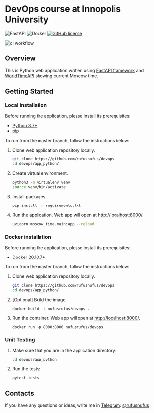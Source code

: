 # DevOps course at Innopolis University
![FastAPI](https://img.shields.io/badge/FastAPI-005571?style=for-the-badge&logo=fastapi)
![Docker](https://img.shields.io/badge/docker-%230db7ed.svg?style=for-the-badge&logo=docker&logoColor=white)
[![GitHub license](https://img.shields.io/badge/license-apache-blue.svg?style=for-the-badge)](https://github.com/rufusnufus/devops/blob/main/LICENSE.md)

![ci workflow](https://github.com/rufusnufus/devops/actions/workflows/ci.yaml/badge.svg?style=for-the-badge)
## Overview

This is Python web application written using [FastAPI framework](https://fastapi.tiangolo.com) and [WorldTimeAPI](http://worldtimeapi.org) showing current Moscow time.

## Getting Started
### Local installation
Before running the application, please install its prerequisites:
* [Python 3.7+](https://www.python.org/downloads/)
* [pip](https://pip.pypa.io/en/stable/installation/)

To run from the master branch, follow the instructions below:
1. Clone web application repository locally.
    ```bash
    git clone https://github.com/rufusnufus/devops
    cd devops/app_python/
    ```
2. Create virtual environment.
    ```bash
    python3 -m virtualenv venv 
    source venv/bin/activate
    ```
3. Install packages.
    ```bash
    pip install -r requirements.txt
    ```
4. Run the application. Web app will open at [http://localhost:8000/](http://localhost:8000/).
    ```bash
    uvicorn moscow_time.main:app --reload
    ```


### Docker installation
Before running the application, please install its prerequisites:
* [Docker 20.10.7+](https://docs.docker.com/get-docker/)

To run from the master branch, follow the instructions below:
1. Clone web application repository locally.
    ```bash
    git clone https://github.com/rufusnufus/devops
    cd devops/app_python/
    ```
2. [Optional] Build the image.
    ```bash
    docker build -t nufusrufus/devops .
   ```
3. Run the container. Web app will open at [http://localhost:8000/](http://localhost:8000/).
    ```
    docker run -p 8000:8000 nufusrufus/devops
    ```

### Unit Testing
1. Make sure that you are in the application directory:
    ```bash
    cd devops/app_python
    ```
2. Run the tests:
    ```bash
    pytest tests
    ```

## Contacts
If you have any questions or ideas, write me in [Telegram](https://telegram.org): [@rufusnufus](https://t.me/rufusnufus/)
